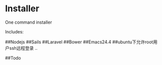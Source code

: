 # Installer
One command installer

Includes:

##Nodejs
##Sails
##Laravel
##Bower
##Emacs24.4
##ubuntu下允许root用户ssh远程登录
..


##Todo


